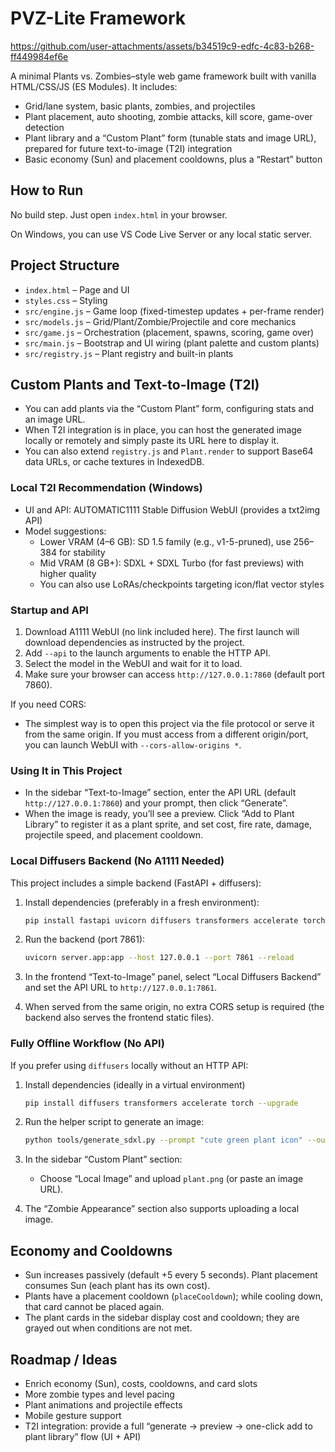 # PVZ-Lite Framework



https://github.com/user-attachments/assets/b34519c9-edfc-4c83-b268-ff449984ef6e



A minimal Plants vs. Zombies–style web game framework built with vanilla HTML/CSS/JS (ES Modules). It includes:
- Grid/lane system, basic plants, zombies, and projectiles
- Plant placement, auto shooting, zombie attacks, kill score, game-over detection
- Plant library and a “Custom Plant” form (tunable stats and image URL), prepared for future text-to-image (T2I) integration
- Basic economy (Sun) and placement cooldowns, plus a “Restart” button

## How to Run
No build step. Just open `index.html` in your browser.

On Windows, you can use VS Code Live Server or any local static server.

## Project Structure
- `index.html` – Page and UI
- `styles.css` – Styling
- `src/engine.js` – Game loop (fixed-timestep updates + per-frame render)
- `src/models.js` – Grid/Plant/Zombie/Projectile and core mechanics
- `src/game.js` – Orchestration (placement, spawns, scoring, game over)
- `src/main.js` – Bootstrap and UI wiring (plant palette and custom plants)
- `src/registry.js` – Plant registry and built-in plants

## Custom Plants and Text-to-Image (T2I)
- You can add plants via the “Custom Plant” form, configuring stats and an image URL.
- When T2I integration is in place, you can host the generated image locally or remotely and simply paste its URL here to display it.
- You can also extend `registry.js` and `Plant.render` to support Base64 data URLs, or cache textures in IndexedDB.

### Local T2I Recommendation (Windows)
- UI and API: AUTOMATIC1111 Stable Diffusion WebUI (provides a txt2img API)
- Model suggestions:
  - Lower VRAM (4–6 GB): SD 1.5 family (e.g., v1-5-pruned), use 256–384 for stability
  - Mid VRAM (8 GB+): SDXL + SDXL Turbo (for fast previews) with higher quality
  - You can also use LoRAs/checkpoints targeting icon/flat vector styles

### Startup and API
1) Download A1111 WebUI (no link included here). The first launch will download dependencies as instructed by the project.
2) Add `--api` to the launch arguments to enable the HTTP API.
3) Select the model in the WebUI and wait for it to load.
4) Make sure your browser can access `http://127.0.0.1:7860` (default port 7860).

If you need CORS:
- The simplest way is to open this project via the file protocol or serve it from the same origin. If you must access from a different origin/port, you can launch WebUI with `--cors-allow-origins *`.

### Using It in This Project
- In the sidebar “Text-to-Image” section, enter the API URL (default `http://127.0.0.1:7860`) and your prompt, then click “Generate”.
- When the image is ready, you’ll see a preview. Click “Add to Plant Library” to register it as a plant sprite, and set cost, fire rate, damage, projectile speed, and placement cooldown.

### Local Diffusers Backend (No A1111 Needed)
This project includes a simple backend (FastAPI + diffusers):
1) Install dependencies (preferably in a fresh environment):
   
	```bash
	pip install fastapi uvicorn diffusers transformers accelerate torch --upgrade
	```

2) Run the backend (port 7861):
   
	```bash
	uvicorn server.app:app --host 127.0.0.1 --port 7861 --reload
	```

3) In the frontend “Text-to-Image” panel, select “Local Diffusers Backend” and set the API URL to `http://127.0.0.1:7861`.
4) When served from the same origin, no extra CORS setup is required (the backend also serves the frontend static files).

### Fully Offline Workflow (No API)
If you prefer using `diffusers` locally without an HTTP API:
1) Install dependencies (ideally in a virtual environment)
   
	```bash
	pip install diffusers transformers accelerate torch --upgrade
	```

2) Run the helper script to generate an image:
   
	```bash
	python tools/generate_sdxl.py --prompt "cute green plant icon" --out plant.png --width 256 --height 256 --steps 20
	```

3) In the sidebar “Custom Plant” section:
	- Choose “Local Image” and upload `plant.png` (or paste an image URL).

4) The “Zombie Appearance” section also supports uploading a local image.

## Economy and Cooldowns
- Sun increases passively (default +5 every 5 seconds). Plant placement consumes Sun (each plant has its own cost).
- Plants have a placement cooldown (`placeCooldown`); while cooling down, that card cannot be placed again.
- The plant cards in the sidebar display cost and cooldown; they are grayed out when conditions are not met.

## Roadmap / Ideas
- Enrich economy (Sun), costs, cooldowns, and card slots
- More zombie types and level pacing
- Plant animations and projectile effects
- Mobile gesture support
- T2I integration: provide a full “generate → preview → one-click add to plant library” flow (UI + API)
